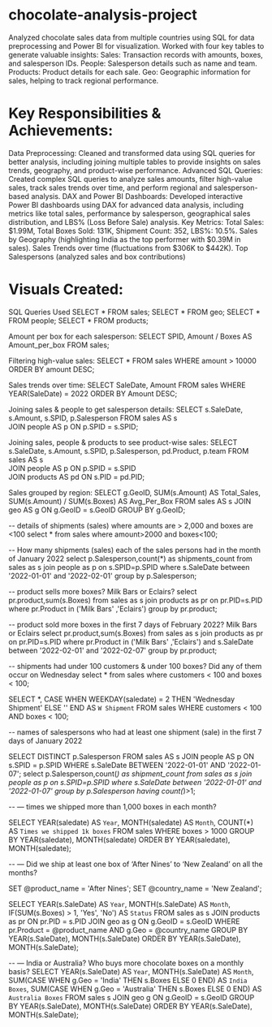 # chocolate-analysis-project
Analyzed chocolate sales data from multiple countries using SQL for data preprocessing and Power BI for visualization.
Worked with four key tables to generate valuable insights:
Sales: Transaction records with amounts, boxes, and salesperson IDs.
People: Salesperson details such as name and team.
Products: Product details for each sale.
Geo: Geographic information for sales, helping to track regional performance.

# Key Responsibilities & Achievements:
Data Preprocessing: Cleaned and transformed data using SQL queries for better analysis, including joining multiple tables to provide insights on sales trends, geography, and product-wise performance.
Advanced SQL Queries: Created complex SQL queries to analyze sales amounts, filter high-value sales, track sales trends over time, and perform regional and salesperson-based analysis.
DAX and Power BI Dashboards: Developed interactive Power BI dashboards using DAX for advanced data analysis, including metrics like total sales, performance by salesperson, geographical sales distribution, and LBS% (Loss Before Sale) analysis.
Key Metrics: Total Sales: $1.99M, Total Boxes Sold: 131K, Shipment Count: 352, LBS%: 10.5%.
Sales by Geography (highlighting India as the top performer with $0.39M in sales).
Sales Trends over time (fluctuations from $306K to $442K).
Top Salespersons (analyzed sales and box contributions)

# Visuals Created:
SQL Queries Used
SELECT * FROM sales;
SELECT * FROM geo;
SELECT * FROM people;
SELECT * FROM products;

Amount per box for each salesperson:
SELECT SPID, Amount / Boxes AS Amount_per_box FROM sales;

Filtering high-value sales:
SELECT * FROM sales WHERE amount > 10000 ORDER BY amount DESC;

Sales trends over time:
SELECT SaleDate, Amount 
FROM sales 
WHERE YEAR(SaleDate) = 2022 
ORDER BY Amount DESC;


Joining sales & people to get salesperson details:
SELECT s.SaleDate, s.Amount, s.SPID, p.Salesperson
FROM sales AS s  
JOIN people AS p ON p.SPID = s.SPID;

Joining sales, people & products to see product-wise sales:
SELECT s.SaleDate, s.Amount, s.SPID, p.Salesperson, pd.Product, p.team 
FROM sales AS s  
JOIN people AS p ON p.SPID = s.SPID  
JOIN products AS pd ON s.PID = pd.PID;

Sales grouped by region:
SELECT g.GeoID, SUM(s.Amount) AS Total_Sales, SUM(s.Amount) / SUM(s.Boxes) AS Avg_Per_Box
FROM sales AS s 
JOIN geo AS g ON g.GeoID = s.GeoID 
GROUP BY g.GeoID;


--  details of shipments (sales) where amounts are > 2,000 and boxes are <100
select * from sales where amount>2000 and boxes<100;

-- How many shipments (sales) each of the sales persons had in the month of January 2022
select p.Salesperson,count(*) as shipments_count  from sales as s join people as p on s.SPID=p.SPID  where s.SaleDate between '2022-01-01' and '2022-02-01' group by  p.Salesperson;

-- product sells more boxes? Milk Bars or Eclairs?
select pr.product,sum(s.Boxes)  from sales as s join products as pr on pr.PID=s.PID where pr.Product in ('Milk Bars' ,'Eclairs') group by pr.product;

-- product sold more boxes in the first 7 days of February 2022? Milk Bars or Eclairs
select  pr.product,sum(s.Boxes)  from sales as s join products as pr on pr.PID=s.PID where  pr.Product in ('Milk Bars' ,'Eclairs') and s.SaleDate between '2022-02-01' and '2022-02-07' group by pr.product;


--  shipments had under 100 customers & under 100 boxes? Did any of them occur on Wednesday
select * from sales
where customers < 100 and boxes < 100;

SELECT *,
  CASE 
    WHEN WEEKDAY(saledate) = 2 THEN 'Wednesday Shipment' 
    ELSE '' 
  END AS `W Shipment`
FROM sales
WHERE customers < 100 AND boxes < 100;

 -- names of salespersons who had at least one shipment (sale) in the first 7 days of January 2022
 
 SELECT DISTINCT p.Salesperson FROM sales AS s JOIN people AS p ON s.SPID = p.SPID WHERE s.SaleDate BETWEEN '2022-01-01' AND '2022-01-07';
 select p.Salesperson,count(*) as shipment_count from sales as s join people as p on s.SPID=p.SPID where s.SaleDate between '2022-01-01' and '2022-01-07' group by p.Salesperson having count(*)>1;

-- — times we shipped more than 1,000 boxes in each month?

SELECT 
    YEAR(saledate) AS `Year`, 
    MONTH(saledate) AS `Month`, 
    COUNT(*) AS `Times we shipped 1k boxes`
FROM sales
WHERE boxes > 1000
GROUP BY YEAR(saledate), MONTH(saledate)
ORDER BY YEAR(saledate), MONTH(saledate);


-- — Did we ship at least one box of ‘After Nines’ to ‘New Zealand’ on all the months?

SET @product_name = 'After Nines';
SET @country_name = 'New Zealand';

SELECT 
    YEAR(s.SaleDate) AS `Year`, 
    MONTH(s.SaleDate) AS `Month`,
    IF(SUM(s.Boxes) > 1, 'Yes', 'No') AS `Status`
FROM sales as s
JOIN products  as pr ON pr.PID = s.PID
JOIN geo as g ON g.GeoID = s.GeoID
WHERE pr.Product = @product_name 
AND g.Geo = @country_name
GROUP BY YEAR(s.SaleDate), MONTH(s.SaleDate)
ORDER BY YEAR(s.SaleDate), MONTH(s.SaleDate);


-- — India or Australia? Who buys more chocolate boxes on a monthly basis?
SELECT 
    YEAR(s.SaleDate) AS `Year`, 
    MONTH(s.SaleDate) AS `Month`,
    SUM(CASE WHEN g.Geo = 'India' THEN s.Boxes ELSE 0 END) AS `India Boxes`,
    SUM(CASE WHEN g.Geo = 'Australia' THEN s.Boxes ELSE 0 END) AS `Australia Boxes`
FROM sales s
JOIN geo g ON g.GeoID = s.GeoID
GROUP BY YEAR(s.SaleDate), MONTH(s.SaleDate)
ORDER BY YEAR(s.SaleDate), MONTH(s.SaleDate);



